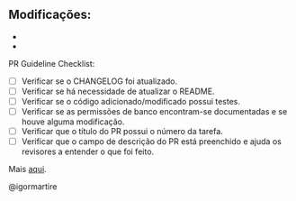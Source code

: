 Modificações:
-
-
-

PR Guideline Checklist:

- [ ] Verificar se o CHANGELOG foi atualizado.
- [ ] Verificar se há necessidade de atualizar o README.
- [ ] Verificar se o código adicionado/modificado possui testes.
- [ ] Verificar se as permissões de banco encontram-se documentadas e se houve alguma modificação.
- [ ] Verificar que o título do PR possui o número da tarefa.
- [ ] Verificar que o campo de descrição do PR está preenchido e ajuda os revisores a entender o que foi feito.

Mais [aqui](https://stonepayments.atlassian.net/wiki/display/CLEAR/Utilizando+o+Git).

@igormartire
